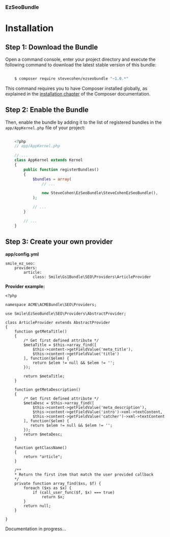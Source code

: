 ### EzSeoBundle

Installation
============

Step 1: Download the Bundle
---------------------------

Open a command console, enter your project directory and execute the
following command to download the latest stable version of this bundle:

```bash

    $ composer require stevecohen/ezseobundle "~1.0.*"
```

This command requires you to have Composer installed globally, as explained
in the [installation chapter](https://getcomposer.org/doc/00-intro.md) of the Composer documentation.

Step 2: Enable the Bundle
-------------------------

Then, enable the bundle by adding it to the list of registered bundles
in the ``app/AppKernel.php`` file of your project:

```php

    <?php
    // app/AppKernel.php

    // ...
    class AppKernel extends Kernel
    {
        public function registerBundles()
        {
            $bundles = array(
                // ...

                new SteveCohen\EzSeoBundle\SteveCohenEzSeoBundle(),
            );

            // ...
        }

        // ...
    }
```

Step 3: Create your own provider
--------------------------------

**app/config.yml**
```
smile_ez_seo:
    providers:
        article:
            class: Smile\Gs1Bundle\SEO\Providers\ArticleProvider
```

**Provider example:**

```
<?php

namespace ACME\ACMEBundle\SEO\Providers;

use Smile\EzSeoBundle\SEO\Providers\AbstractProvider;

class ArticleProvider extends AbstractProvider
{
    function getMetaTitle()
    {
        /* Get first defined attribute */
        $metaTitle = $this->array_find([
            $this->content->getFieldValue('meta_title'),
            $this->content->getFieldValue('title')
        ], function($elem) {
            return $elem != null && $elem != '';
        });

        return $metaTitle;
    }

    function getMetaDescription()
    {
        /* Get first defined attribute */
        $metaDesc = $this->array_find([
            $this->content->getFieldValue('meta_description'),
            $this->content->getFieldValue('intro')->xml->textContent,
            $this->content->getFieldValue('catcher')->xml->textContent
        ], function($elem) {
           return $elem != null && $elem != '';
        });
        return $metaDesc;
    }

    function getClassName()
    {
        return "article";
    }
    
    /**
    * Return the first item that match the user provided callback
    */
    private function array_find($xs, $f) {
        foreach ($xs as $x) {
            if (call_user_func($f, $x) === true)
                return $x;
        }
        return null;
    }

}

```

Documentation in progress...
